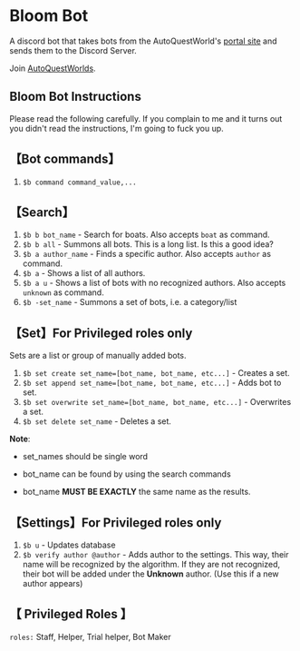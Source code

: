 # Bloom Bot
A discord bot that takes bots from the AutoQuestWorld's [portal site](http://adventurequest.life/) and sends them to the Discord Server.

Join [AutoQuestWorlds](https://discord.gg/NQBemdbnyW).

## Bloom Bot Instructions

Please read the following carefully. If you complain to me and it turns out you didn't read the instructions, I'm going to fuck you up.



## 【Bot commands】
1. `$b command command_value,...`  




## 【Search】
1. `$b b bot_name`  - Search for boats. Also accepts `boat`  as command.
2. `$b b all`  - Summons all bots. This is a long list. Is this a good idea?
3. `$b a author_name` - Finds a specific author. Also accepts `author`  as command. 
4. `$b a` - Shows a list of all authors.
5. `$b a u`  - Shows a list of bots with no recognized authors. Also accepts `unknown`  as command. 
6. `$b -set_name` - Summons a set of bots, i.e. a category/list



## 【Set】For Privileged roles only

Sets are a list or group of manually added bots.

1. `$b set create set_name=[bot_name, bot_name, etc...]` - Creates a set.
2. `$b set append set_name=[bot_name, bot_name, etc...]` - Adds bot to set.
3. `$b set overwrite set_name=[bot_name, bot_name, etc...]`  - Overwrites a set.
4. `$b set delete set_name` - Deletes a set.

**Note**:

- set_names should be single word

- bot_name can be found by using the search commands
- bot_name **MUST BE EXACTLY** the same name as the results.                                               



## 【Settings】For Privileged roles only

1. `$b u`  - Updates database
2. `$b verify author @author` - Adds author to the settings. This way, their name will be recognized by the algorithm. If they are not recognized, their bot will be added under the **Unknown** author. (Use this if a new author appears)



## 【 **Privileged Roles** 】

`roles:` Staff, Helper, Trial helper, Bot Maker